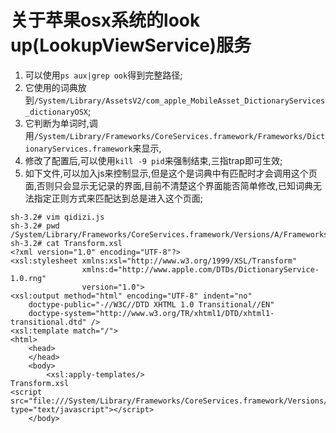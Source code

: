 # 关于苹果osx系统的look up(LookupViewService)服务   

1.  可以使用`ps aux|grep ook`得到完整路径;    
1.  它使用的词典放到`/System/Library/AssetsV2/com_apple_MobileAsset_DictionaryServices_dictionaryOSX`;  
1.  它判断为单词时,调用`/System/Library/Frameworks/CoreServices.framework/Frameworks/DictionaryServices.framework`来显示,  
1.  修改了配置后,可以使用`kill -9 pid`来强制结束,三指trap即可生效;    
1.  如下文件,可以加入js来控制显示,但是这个是词典中有匹配时才会调用这个页面,否则只会显示无记录的界面,目前不清楚这个界面能否简单修改,已知词典无法指定正则方式来匹配达到总是进入这个页面;  
```
sh-3.2# vim qidizi.js 
sh-3.2# pwd
/System/Library/Frameworks/CoreServices.framework/Versions/A/Frameworks/DictionaryServices.framework/Versions/A/Resources
sh-3.2# cat Transform.xsl 
<?xml version="1.0" encoding="UTF-8"?>
<xsl:stylesheet xmlns:xsl="http://www.w3.org/1999/XSL/Transform"
				xmlns:d="http://www.apple.com/DTDs/DictionaryService-1.0.rng"
				version="1.0">
<xsl:output method="html" encoding="UTF-8" indent="no"
	doctype-public="-//W3C//DTD XHTML 1.0 Transitional//EN"
	doctype-system="http://www.w3.org/TR/xhtml1/DTD/xhtml1-transitional.dtd" />
<xsl:template match="/">
<html>
	<head>
	</head>
	<body>
        <xsl:apply-templates/>
Transform.xsl
<script src="file:///System/Library/Frameworks/CoreServices.framework/Versions/A/Frameworks/DictionaryServices.framework/Versions/A/Resources/qidizi.js" type="text/javascript"></script>
	</body>
  ```  
  
  
